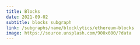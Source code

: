 ```yaml
---
title: Blocks
date: 2021-09-02
subtitle: blocks subgraph
link: /subgraphs/name/blocklytics/ethereum-blocks
image: https://source.unsplash.com/900x600/?data
---
```

